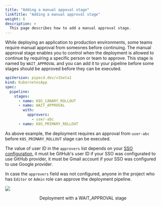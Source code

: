 ```yaml
---
title: "Adding a manual appoval stage"
linkTitle: "Adding a manual approval stage"
weight: 6
description: >
  This page describes how to add a manual approval stage.
---
```


While deploying an application to production environments, some teams require manual approval from someones before continuing.
The manual approval stage enables you to control when the deployment is allowed to continue by requiring a specific person or team to approve.
This stage is named by `WAIT_APPROVAL` and you can add it to your pipeline before some stages should be approved before they can be executed.

``` yaml
apiVersion: pipecd.dev/v1beta1
kind: KubernetesApp
spec:
  pipeline:
    stages:
      - name: K8S_CANARY_ROLLOUT
      - name: WAIT_APPROVAL
        with:
          approvers:
            - user-abc
      - name: K8S_PRIMARY_ROLLOUT
```

As above example, the deployment requires an approval from `user-abc` before `K8S_PRIMARY_ROLLOUT` stage can be executed.

The value of user ID in the `approvers` list depends on your [SSO configuration](/docs/operator-manual/control-plane/auth/), it must be GitHub's user ID if your SSO was configurated to use GitHub provider, it must be Gmail account if your SSO was configured to use Google provider.

In case the `approvers` field was not configured, anyone in the project who has `Editor` or `Admin` role can approve the deployment pipeline.

![](/images/deployment-wait-approval-stage.png)
<p style="text-align: center;">
Deployment with a WAIT_APPROVAL stage
</p>
